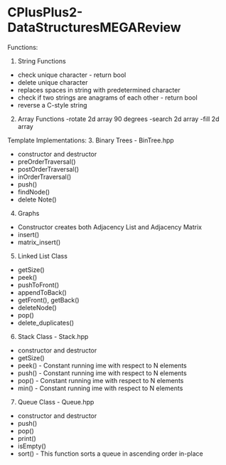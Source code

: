 # CPlusPlus2-DataStructuresMEGAReview

Functions:
1. String Functions 
- check unique character - return bool
- delete unique character
- replaces spaces in string with predetermined character
- check if two strings are anagrams of each other - return bool
- reverse a C-style string

2. Array Functions
-rotate 2d array 90 degrees
-search 2d array
-fill 2d array

Template Implementations:
3. Binary Trees - BinTree.hpp
- constructor and destructor
- preOrderTraversal()
- postOrderTraversal()
- inOrderTraversal()
- push()
- findNode()
- delete Note()

4. Graphs
- Constructor creates both Adjacency List and Adjacency Matrix
- insert()
- matrix_insert()

5. Linked List Class
- getSize()
- peek()
- pushToFront()
- appendToBack()
- getFront(), getBack()
- deleteNode()
- pop()
- delete_duplicates()

6. Stack Class - Stack.hpp
- constructor and destructor
- getSize()
- peek() - Constant running ime with respect to N elements
- push() - Constant running ime with respect to N elements
- pop() - Constant running ime with respect to N elements
- min()  - Constant running ime with respect to N elements

7. Queue Class - Queue.hpp
- constructor and destructor
- push()
- pop()
- print()
- isEmpty()
- sort() - This function sorts a queue in ascending order in-place
